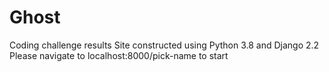 # Ghost
Coding challenge results
Site constructed using Python 3.8 and Django 2.2
Please navigate to localhost:8000/pick-name to start
